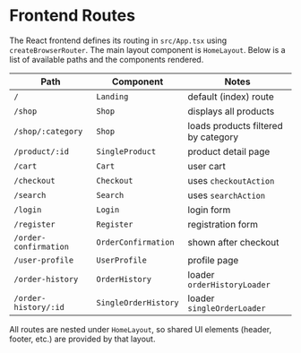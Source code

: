 # Frontend Routes

The React frontend defines its routing in `src/App.tsx` using `createBrowserRouter`. The main layout component is `HomeLayout`. Below is a list of available paths and the components rendered.

| Path | Component | Notes |
| --- | --- | --- |
| `/` | `Landing` | default (index) route |
| `/shop` | `Shop` | displays all products |
| `/shop/:category` | `Shop` | loads products filtered by category |
| `/product/:id` | `SingleProduct` | product detail page |
| `/cart` | `Cart` | user cart |
| `/checkout` | `Checkout` | uses `checkoutAction` |
| `/search` | `Search` | uses `searchAction` |
| `/login` | `Login` | login form |
| `/register` | `Register` | registration form |
| `/order-confirmation` | `OrderConfirmation` | shown after checkout |
| `/user-profile` | `UserProfile` | profile page |
| `/order-history` | `OrderHistory` | loader `orderHistoryLoader` |
| `/order-history/:id` | `SingleOrderHistory` | loader `singleOrderLoader` |

All routes are nested under `HomeLayout`, so shared UI elements (header, footer, etc.) are provided by that layout.
